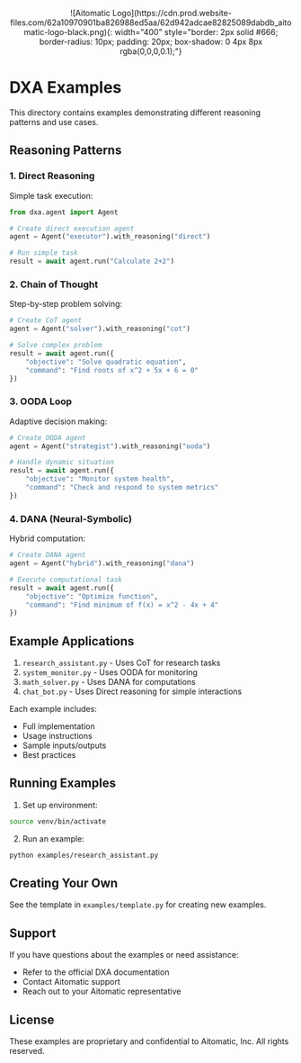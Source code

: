 <!-- markdownlint-disable MD041 -->
<p align="center">
  ![Aitomatic Logo](https://cdn.prod.website-files.com/62a10970901ba826988ed5aa/62d942adcae82825089dabdb_aitomatic-logo-black.png){: width="400" style="border: 2px solid #666; border-radius: 10px; padding: 20px; box-shadow: 0 4px 8px rgba(0,0,0,0.1);"}
</p>

# DXA Examples

This directory contains examples demonstrating different reasoning patterns and use cases.

## Reasoning Patterns

### 1. Direct Reasoning
Simple task execution:
```python
from dxa.agent import Agent

# Create direct execution agent
agent = Agent("executor").with_reasoning("direct")

# Run simple task
result = await agent.run("Calculate 2+2")
```

### 2. Chain of Thought
Step-by-step problem solving:
```python
# Create CoT agent
agent = Agent("solver").with_reasoning("cot")

# Solve complex problem
result = await agent.run({
    "objective": "Solve quadratic equation",
    "command": "Find roots of x^2 + 5x + 6 = 0"
})
```

### 3. OODA Loop
Adaptive decision making:
```python
# Create OODA agent
agent = Agent("strategist").with_reasoning("ooda")

# Handle dynamic situation
result = await agent.run({
    "objective": "Monitor system health",
    "command": "Check and respond to system metrics"
})
```

### 4. DANA (Neural-Symbolic)
Hybrid computation:
```python
# Create DANA agent
agent = Agent("hybrid").with_reasoning("dana")

# Execute computational task
result = await agent.run({
    "objective": "Optimize function",
    "command": "Find minimum of f(x) = x^2 - 4x + 4"
})
```

## Example Applications

1. `research_assistant.py` - Uses CoT for research tasks
2. `system_monitor.py` - Uses OODA for monitoring
3. `math_solver.py` - Uses DANA for computations
4. `chat_bot.py` - Uses Direct reasoning for simple interactions

Each example includes:
- Full implementation
- Usage instructions
- Sample inputs/outputs
- Best practices

## Running Examples

1. Set up environment:
```bash
source venv/bin/activate
```

2. Run an example:
```bash
python examples/research_assistant.py
```

## Creating Your Own

See the template in `examples/template.py` for creating new examples.

## Support

If you have questions about the examples or need assistance:

- Refer to the official DXA documentation
- Contact Aitomatic support
- Reach out to your Aitomatic representative

## License

These examples are proprietary and confidential to Aitomatic, Inc. All rights reserved.

